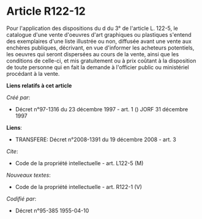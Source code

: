 # Article R122-12

Pour l'application des dispositions du d du 3° de l'article L. 122-5, le catalogue d'une vente d'oeuvres d'art graphiques ou
plastiques s'entend des exemplaires d'une liste illustrée ou non, diffusée avant une vente aux enchères publiques, décrivant,
en vue d'informer les acheteurs potentiels, les oeuvres qui seront dispersées au cours de la vente, ainsi que les conditions
de celle-ci, et mis gratuitement ou à prix coûtant à la disposition de toute personne qui en fait la demande à l'officier
public ou ministériel procédant à la vente.

**Liens relatifs à cet article**

_Créé par_:

  - Décret n°97-1316 du 23 décembre 1997 - art. 1 () JORF 31 décembre 1997

**Liens**:

  - TRANSFERE: Décret n°2008-1391 du 19 décembre 2008 - art. 3

_Cite_:

  - Code de la propriété intellectuelle - art. L122-5 (M)

_Nouveaux textes_:

  - Code de la propriété intellectuelle - art. R122-1 (V)

_Codifié par_:

  - Décret n°95-385 1955-04-10
